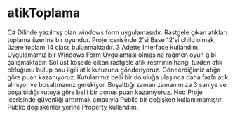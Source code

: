 # atikToplama
C# Dilinde yazılmış olan windows form uygulamasıdır. Rastgele çıkan atıkları toplama üzerine bir oyundur.
Proje içerisinde 2'si Base 12'si child olmak üzere toplam 14 class bulunmaktadır. 3 Adette Interface kullandım. 
Uygulamamız bir Windows Form Uygulaması olmasına rağmen oyun gibi çalışmaktadır. Sol üst köşede çıkan rastgele atık resminin hangi türden atık olduğunu bulup onu ilgili atık kutusuna gönderiyoruz. Gönderdiğimiz atığa göre puan kazanıyoruz. Kutularımız belli bir doluluğa ulaşınca daha fazla atık almıyor ve boşaltmamız gerekiyor. Boşalttığı zaman zamanımıza 3 saniye ve boşaltıldığı kutuya göre belli bir bonus puan kazanıyoruz.
Not: Proje içerisinde güvenliği arttırmak amacıyla Public bir değişken kullanılmamıştır. Public değişkenler yerine Property kullandım.
